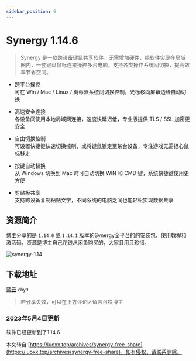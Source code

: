 ```yaml
---
sidebar_position: 6
---
```


# Synergy 1.14.6

> Synergy 是一款跨设备键鼠共享软件，无需增加硬件，纯软件实现在局域网内，一套键盘鼠标连接操控多台电脑。支持各类操作系统间切换，提高效率节省空间。

*   跨平台操控  
    可在 Win / Mac / Linux / 树莓派系统间切换控制，光标移向屏幕边缘自动切换
    
*   高速安全连接  
    各设备间使用本地局域网连接，速度快延迟低，专业版提供 TLS / SSL 加密更安全
    
*   自由切换控制  
    可设置快捷键快速切换控制，或将键鼠锁定至某台设备，专注游戏无需担心鼠标移走
    
*   按键自动替换  
    从 Windows 切换到 Mac 时可自动切换 WIN 和 CMD 键，系统快捷键使用更方便
    
*   剪贴板共享  
    支持跨设备复制粘贴文字，不同系统的电脑之间也能轻松实现数据共享
    

资源简介
----

博主分享的是 `1.14.0` 或 `1.14.1` 版本的Synergy全平台的的安装包、使用教程和激活码，资源是博主自己花钱从闲鱼购买的，大家且用且珍惜。

![synergy-1.14](https://cdn.luoxx.top/halo/synergy-1.14.png)

下载地址
----
[蓝云](https://wwi.lanzoup.com/irEn805348gh)
`chy9`
> 若分享失效，可以在下方评论区留言召唤博主

### 2023年5月4日更新

软件已经更新到了1.14.6

本文转自 [https://luoxx.top/archives/synergy-free-share](https://luoxx.top/archives/synergy-free-share)，如有侵权，请联系删除。